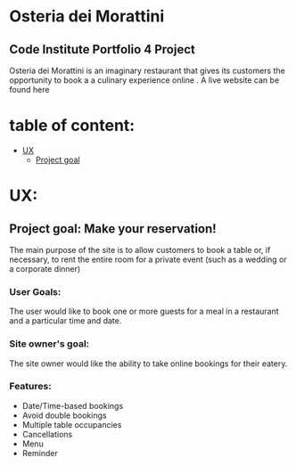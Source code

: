 # Osteria dei Morattini

## Code Institute Portfolio 4 Project

Osteria dei Morattini is an imaginary restaurant that gives its customers the opportunity to book a a culinary experience online .
A live website can be found here

# table of content:

- [UX](#UX)
  - [Project goal](#goals)
   

<a name="UX"></a>
# UX:

<a name="goals"></a>

## Project goal: Make your reservation!

The main purpose of the site is to allow customers to book a table or, if necessary, to rent the entire room for a private event (such as a wedding or a corporate dinner)


### User Goals:

The user would like to book one or more guests for a meal in a restaurant and a particular time and date.

### Site owner's goal:

The site owner would like the ability to take online bookings for their eatery.

### Features:

- Date/Time-based bookings
- Avoid double bookings
- Multiple table occupancies
- Cancellations
- Menu
- Reminder
